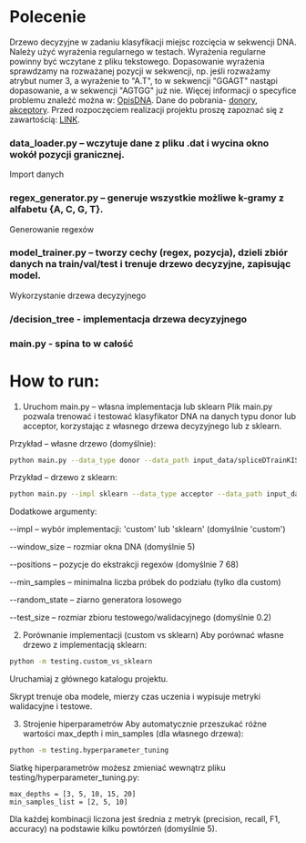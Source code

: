 
# Polecenie

Drzewo decyzyjne w zadaniu klasyfikacji miejsc rozcięcia w sekwencji DNA. Należy użyć wyrażenia regularnego w testach. Wyrażenia regularne powinny być wczytane z pliku tekstowego. Dopasowanie wyrażenia sprawdzamy na rozważanej pozycji w sekwencji, np. jeśli rozważamy atrybut numer 3, a wyrażenie to "A.T", to w sekwencji "GGAGT" nastąpi dopasowanie, a w sekwencji "AGTGG" już nie. Więcej informacji o specyfice problemu znaleźć można w: [OpisDNA](https://staff.elka.pw.edu.pl/~rbiedrzy/UMA/opisDNA.html). Dane do pobrania- [donory](https://staff.elka.pw.edu.pl/~rbiedrzy/UMA/spliceDTrainKIS.dat), [akceptory](https://staff.elka.pw.edu.pl/~rbiedrzy/UMA/spliceATrainKIS.dat). Przed rozpoczęciem realizacji projektu proszę zapoznać się z zawartością: [LINK](https://staff.elka.pw.edu.pl/~rbiedrzy/UMA/index.html).

### data_loader.py – wczytuje dane z pliku .dat i wycina okno wokół pozycji granicznej.
Import danych

### regex_generator.py – generuje wszystkie możliwe k-gramy z alfabetu {A, C, G, T}.

Generowanie regexów

### model_trainer.py – tworzy cechy (regex, pozycja), dzieli zbiór danych na train/val/test i trenuje drzewo decyzyjne, zapisując model.

Wykorzystanie drzewa decyzyjnego

### /decision_tree - implementacja drzewa decyzyjnego

### main.py - spina to w całość

# How to run:

1. Uruchom main.py – własna implementacja lub sklearn
Plik main.py pozwala trenować i testować klasyfikator DNA na danych typu donor lub acceptor, korzystając z własnego drzewa decyzyjnego lub z sklearn.

Przykład – własne drzewo (domyślnie):

```bash
python main.py --data_type donor --data_path input_data/spliceDTrainKIS.dat
```
Przykład – drzewo z sklearn:

```bash
python main.py --impl sklearn --data_type acceptor --data_path input_data/spliceATrainKIS.dat --max_depth 15
```
Dodatkowe argumenty:

--impl – wybór implementacji: 'custom' lub 'sklearn' (domyślnie 'custom')

--window_size – rozmiar okna DNA (domyślnie 5)

--positions – pozycje do ekstrakcji regexów (domyślnie 7 68)

--min_samples – minimalna liczba próbek do podziału (tylko dla custom)

--random_state – ziarno generatora losowego

--test_size – rozmiar zbioru testowego/walidacyjnego (domyślnie 0.2)

2. Porównanie implementacji (custom vs sklearn)
Aby porównać własne drzewo z implementacją sklearn:

```bash
python -m testing.custom_vs_sklearn
```
Uruchamiaj z głównego katalogu projektu.

Skrypt trenuje oba modele, mierzy czas uczenia i wypisuje metryki walidacyjne i testowe.

3. Strojenie hiperparametrów
Aby automatycznie przeszukać różne wartości max_depth i min_samples (dla własnego drzewa):

```bash
python -m testing.hyperparameter_tuning
```
Siatkę hiperparametrów możesz zmieniać wewnątrz pliku testing/hyperparameter_tuning.py:

```
max_depths = [3, 5, 10, 15, 20]
min_samples_list = [2, 5, 10]
```
Dla każdej kombinacji liczona jest średnia z metryk (precision, recall, F1, accuracy) na podstawie kilku powtórzeń (domyślnie 5).